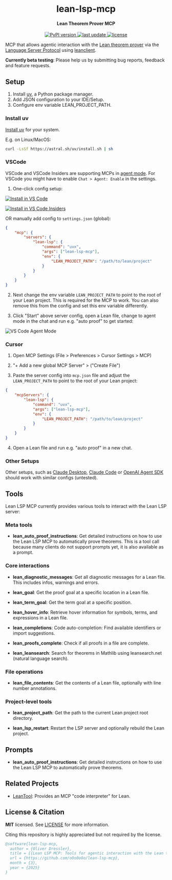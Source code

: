 <h1 align="center">
  lean-lsp-mcp
</h1>

<h4 align="center">Lean Theorem Prover MCP</h4>

<p align="center">
  <a href="https://pypi.org/project/lean-lsp-mcp/">
    <img src="https://img.shields.io/pypi/v/lean-lsp-mcp.svg" alt="PyPI version" />
  </a>
  <a href="">
    <img src="https://img.shields.io/github/last-commit/oOo0oOo/lean-lsp-mcp" alt="last update" />
  </a>
  <a href="https://github.com/oOo0oOo/lean-lsp-mcp/blob/master/LICENSE">
    <img src="https://img.shields.io/github/license/oOo0oOo/lean-lsp-mcp.svg" alt="license" />
  </a>
</p>

MCP that allows agentic interaction with the [Lean theorem prover](https://lean-lang.org/) via the [Language Server Protocol](https://microsoft.github.io/language-server-protocol/specifications/lsp/3.17/specification/) using [leanclient](https://github.com/oOo0oOo/leanclient).

**Currently beta testing**: Please help us by submitting bug reports, feedback and feature requests.

## Setup

1. Install [uv](https://docs.astral.sh/uv/getting-started/installation/), a Python package manager.
2. Add JSON configuration to your IDE/Setup.
3. Configure env variable LEAN_PROJECT_PATH.

### Install uv

[Install uv](https://docs.astral.sh/uv/getting-started/installation/) for your system.

E.g. on Linux/MacOS:

```bash
curl -LsSf https://astral.sh/uv/install.sh | sh
```

### VSCode

VSCode and VSCode Insiders are supporting MCPs in [agent mode](https://code.visualstudio.com/blogs/2025/04/07/agentMode). For VSCode you might have to enable `Chat > Agent: Enable` in the settings.

1. One-click config setup:

[![Install in VS Code](https://img.shields.io/badge/VS_Code-Install_Server-0098FF?style=flat-square&logo=visualstudiocode&logoColor=white)](https://insiders.vscode.dev/redirect/mcp/install?name=lean-lsp&config=%7B%22command%22%3A%22uvx%22%2C%22args%22%3A%5B%22lean-lsp-mcp%22%5D%2C%22env%22%3A%7B%22LEAN_PROJECT_PATH%22%3A%22path%2520to%2520lean%2520project%2520root%22%7D%7D)

[![Install in VS Code Insiders](https://img.shields.io/badge/VS_Code_Insiders-Install_Server-24bfa5?style=flat-square&logo=visualstudiocode&logoColor=white)](https://insiders.vscode.dev/redirect/mcp/install?name=lean-lsp&config=%7B%22command%22%3A%22uvx%22%2C%22args%22%3A%5B%22lean-lsp-mcp%22%5D%2C%22env%22%3A%7B%22LEAN_PROJECT_PATH%22%3A%22path%2520to%2520lean%2520project%2520root%22%7D%7D&quality=insiders)

OR manually add config to `settings.json` (global):

```json
{
    "mcp": {
        "servers": {
            "lean-lsp": {
                "command": "uvx",
                "args": ["lean-lsp-mcp"],
                "env": {
                    "LEAN_PROJECT_PATH": "/path/to/lean/project"
                }
            }
        }
    }
}
```

2. Next change the env variable `LEAN_PROJECT_PATH` to point to the root of your Lean project. This is required for the MCP to work. You can also remove this from the config and set this env variable differently.

3. Click "Start" above server config, open a Lean file, change to agent mode in the chat and run e.g. "auto proof" to get started:

![VS Code Agent Mode](media/vscode_agent_mode.png)


### Cursor

1. Open MCP Settings (File > Preferences > Cursor Settings > MCP)

2. "+ Add a new global MCP Server" > ("Create File")

3. Paste the server config into `mcp.json` file and adjust the `LEAN_PROJECT_PATH` to point to the root of your Lean project:

```json
{
    "mcpServers": {
        "lean-lsp": {
            "command": "uvx",
            "args": ["lean-lsp-mcp"],
            "env": {
                "LEAN_PROJECT_PATH": "/path/to/lean/project"
            }
        }
    }
}
```

4. Open a Lean file and run e.g. "auto proof" in a new chat.


### Other Setups

Other setups, such as [Claude Desktop](https://modelcontextprotocol.io/quickstart/user), [Claude Code](https://docs.anthropic.com/en/docs/agents-and-tools/claude-code/tutorials#configure-mcp-servers) or [OpenAI Agent SDK](https://openai.github.io/openai-agents-python/mcp/) should work with similar configs (untested).


## Tools

Lean LSP MCP currently provides various tools to interact with the Lean LSP server:

### Meta tools

- **lean_auto_proof_instructions**:
    Get detailed instructions on how to use the Lean LSP MCP to automatically prove theorems. This is a tool call because many clients do not support prompts yet, it is also available as a prompt.

### Core interactions

- **lean_diagnostic_messages**:
    Get all diagnostic messages for a Lean file. This includes infos, warnings and errors.

- **lean_goal**:
    Get the proof goal at a specific location in a Lean file.

- **lean_term_goal**:
    Get the term goal at a specific position.

- **lean_hover_info**:
    Retrieve hover information for symbols, terms, and expressions in a Lean file.

- **lean_completions**:
    Code auto-completion: Find available identifiers or import suggestions.

- **lean_proofs_complete**:
    Check if all proofs in a file are complete.

- **lean_leansearch**:
    Search for theorems in Mathlib using leansearch.net (natural language search).

### File operations

- **lean_file_contents**:
    Get the contents of a Lean file, optionally with line number annotations.

### Project-level tools

- **lean_project_path**:
    Get the path to the current Lean project root directory.

- **lean_lsp_restart**:
    Restart the LSP server and optionally rebuild the Lean project.

## Prompts

- **lean_auto_proof_instructions**:
    Get detailed instructions on how to use the Lean LSP MCP to automatically prove theorems.

## Related Projects

- [LeanTool](https://github.com/GasStationManager/LeanTool): Provides an MCP "code interpreter" for Lean.


## License & Citation

**MIT** licensed. See [LICENSE](LICENSE) for more information.

Citing this repository is highly appreciated but not required by the license.

```bibtex
@software{lean-lsp-mcp,
  author = {Oliver Dressler},
  title = {{Lean LSP MCP: Tools for agentic interaction with the Lean theorem prover}},
  url = {https://github.com/oOo0oOo/lean-lsp-mcp},
  month = {3},
  year = {2025}
}
```